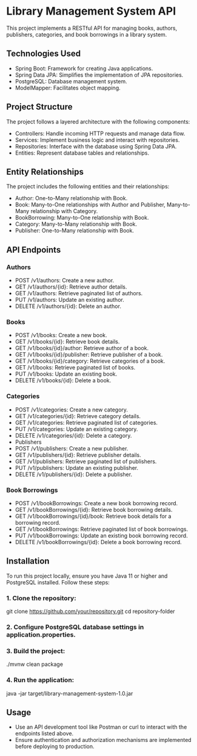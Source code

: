 # Library Management System API
This project implements a RESTful API for managing books, authors, publishers, categories, and book borrowings in a library system.

## Technologies Used
- Spring Boot: Framework for creating Java applications.
- Spring Data JPA: Simplifies the implementation of JPA repositories.
- PostgreSQL: Database management system.
- ModelMapper: Facilitates object mapping.
## Project Structure
The project follows a layered architecture with the following components:

- Controllers: Handle incoming HTTP requests and manage data flow.
- Services: Implement business logic and interact with repositories.
- Repositories: Interface with the database using Spring Data JPA.
- Entities: Represent database tables and relationships.
## Entity Relationships
The project includes the following entities and their relationships:

- Author: One-to-Many relationship with Book.
- Book: Many-to-One relationships with Author and Publisher, Many-to-Many relationship with Category.
- BookBorrowing: Many-to-One relationship with Book.
- Category: Many-to-Many relationship with Book.
- Publisher: One-to-Many relationship with Book.
## API Endpoints
### Authors
- POST /v1/authors: Create a new author.
- GET /v1/authors/{id}: Retrieve author details.
- GET /v1/authors: Retrieve paginated list of authors.
- PUT /v1/authors: Update an existing author.
- DELETE /v1/authors/{id}: Delete an author.
### Books
- POST /v1/books: Create a new book.
- GET /v1/books/{id}: Retrieve book details.
- GET /v1/books/{id}/author: Retrieve author of a book.
- GET /v1/books/{id}/publisher: Retrieve publisher of a book.
- GET /v1/books/{id}/category: Retrieve categories of a book.
- GET /v1/books: Retrieve paginated list of books.
- PUT /v1/books: Update an existing book.
- DELETE /v1/books/{id}: Delete a book.
### Categories
- POST /v1/categories: Create a new category.
- GET /v1/categories/{id}: Retrieve category details.
- GET /v1/categories: Retrieve paginated list of categories.
- PUT /v1/categories: Update an existing category.
- DELETE /v1/categories/{id}: Delete a category.
- Publishers
- POST /v1/publishers: Create a new publisher.
- GET /v1/publishers/{id}: Retrieve publisher details.
- GET /v1/publishers: Retrieve paginated list of publishers.
- PUT /v1/publishers: Update an existing publisher.
- DELETE /v1/publishers/{id}: Delete a publisher.
### Book Borrowings
- POST /v1/bookBorrowings: Create a new book borrowing record.
- GET /v1/bookBorrowings/{id}: Retrieve book borrowing details.
- GET /v1/bookBorrowings/{id}/book: Retrieve book details for a borrowing record.
- GET /v1/bookBorrowings: Retrieve paginated list of book borrowings.
- PUT /v1/bookBorrowings: Update an existing book borrowing record.
- DELETE /v1/bookBorrowings/{id}: Delete a book borrowing record.
## Installation
To run this project locally, ensure you have Java 11 or higher and PostgreSQL installed. Follow these steps:

### 1. Clone the repository:

git clone https://github.com/your/repository.git
cd repository-folder

### 2. Configure PostgreSQL database settings in application.properties.

### 3. Build the project:

./mvnw clean package

### 4. Run the application:

java -jar target/library-management-system-1.0.jar

## Usage
- Use an API development tool like Postman or curl to interact with the endpoints listed above.
- Ensure authentication and authorization mechanisms are implemented before deploying to production.